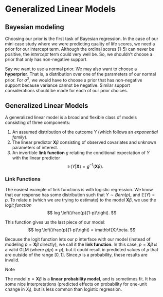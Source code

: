 # Generalized Linear Models

## Bayesian modeling

Choosing our prior is the first task of Bayesian regression. In the case of our mini case study where we were predicting quality of life scores, we need a prior for our intercept term. Although the ordinal scores (1-5) can never be positive, the *intercept* term could very well be. So, we shouldn't choose a prior that only has non-negative support.

Say we want to use a normal prior. We may also want to choose a **hyperprior**. That is, a distribution over one of the parameters of our normal prior. For $\sigma^2$, we would have to choose a prior that has non-negative support because variance cannot be negative. Similar support considerations should be made for each of our prior choices.

## Generalized Linear Models

A generalized linear model is a broad and flexible class of models consisting of three components:
1. An assumed distribution of the outcome $Y$ (which follows an *exponential family*).
2. The linear predictor $\mathbf{X}\beta$ consisting of observed covariates and unknown parameters of interest.
3. An invertible **link function** $g$ relating the conditional expectation of $Y$ with the linear predictor
$$
\mathbb{E}\left(Y| \mathbf{X}\right) = g^{-1}(\mathbf{X}\beta).
$$

### Link Functions

The easiest example of link functions is with logistic regression. We know that our response has some distribution such that $Y \sim Bern(p)$, and $\mathbb{E}\left(Y\right)=p$. To relate $p$ (which we are trying to estimate) to the model $\mathbf{X}\beta$, we use the *logit function*
$$
log \left(\frac{p}{1-p}\right).
$$

This function gives us the last piece of our model:
$$
log \left(\frac{p}{1-p}\right) = \mathbf{X}\beta.
$$

Because the logit function lets our $p$ interface with our model (instead of modeling $p = \mathbf{X}\beta$ directly), we call it the **link function**. In this case, $p = \mathbf{X}\beta$ *is* a valid GLM (where $g(p) = p$), but it could result in predicted values of $p$ that are outside of the range $[0,1]$. Since $p$ is a probability, these results are invalid. 

> [!note]
> The model $p = \mathbf{X}\beta$ is a **linear probability model**, and is sometimes fit. It has some nice interpretations (predicted effects on probability for one-unit change in $X_i$), but is less common than logistic regression.
